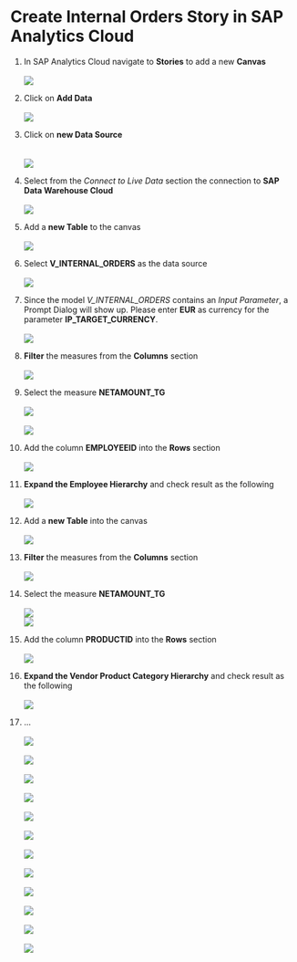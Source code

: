 # Create Internal Orders Story in SAP Analytics Cloud

1. In SAP Analytics Cloud navigate to **Stories** to add a new **Canvas**
  <br><br>![](../images/internal_orders_story_01.png)
2. Click on **Add Data**
  <br><br>![](../images/internal_orders_story_02.png)
3. Click on **new Data Source**  
  <br><br>![](../images/internal_orders_story_03.png)
4. Select from the _Connect to Live Data_ section the connection to **SAP Data Warehouse Cloud**
  <br><br>![](../images/internal_orders_story_04.png)

5. Add a **new Table** to the canvas
  <br><br>![](../images/internal_orders_story_05.png)
  
6. Select **V_INTERNAL_ORDERS** as the data source
  <br><br>![](../images/internal_orders_story_06.png)
  
7. Since the model _V_INTERNAL_ORDERS_ contains an _Input Parameter_, a Prompt Dialog will show up. Please enter **EUR** as currency for the parameter **IP_TARGET_CURRENCY**.
  <br><br>![](../images/internal_orders_story_07.png)

8. **Filter** the measures from the **Columns** section 
  <br><br>![](../images/internal_orders_story_08.png)

9. Select the measure **NETAMOUNT_TG** 
  <br><br>![](../images/internal_orders_story_09.png)
  <br><br>![](../images/internal_orders_story_09b.png)

10. Add the column **EMPLOYEEID** into the **Rows** section
  <br><br>![](../images/internal_orders_story_10.png)

11. **Expand the Employee Hierarchy** and check result as the following
  <br><br>![](../images/internal_orders_story_13.png)
  
12. Add a **new Table** into the canvas
  <br><br>![](../images/internal_orders_story_14.png)
  

13. **Filter** the measures from the **Columns** section 
  <br><br>![](../images/internal_orders_story_15.png)
  
14. Select the measure **NETAMOUNT_TG** 
  <br><br>![](../images/internal_orders_story_16.png)
  <br>![](../images/internal_orders_story_16b.png)

15. Add the column **PRODUCTID** into the **Rows** section
  <br><br>![](../images/internal_orders_story_17.png)

16. **Expand the Vendor Product Category Hierarchy** and check result as the following
  <br><br>![](../images/internal_orders_story_18.png)

17. ...
  <br><br>![](../images/internal_orders_story_21.png)
  <br><br>![](../images/internal_orders_story_22.png)
  <br><br>![](../images/internal_orders_story_23.png)
  <br><br>![](../images/internal_orders_story_24.png)
  <br><br>![](../images/internal_orders_story_25.png)
  <br><br>![](../images/internal_orders_story_26.png)
  <br><br>![](../images/internal_orders_story_27.png)
  <br><br>![](../images/internal_orders_story_28.png)
  <br><br>![](../images/internal_orders_story_29.png)
  <br><br>![](../images/internal_orders_story_30.png)
  <br><br>![](../images/internal_orders_story_31.png)
  <br><br>![](../images/internal_orders_story_32.png)
